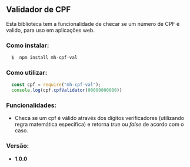## Validador de CPF

Esta biblioteca tem a funcionalidade de checar se um número de CPF é valido, para uso em aplicações web. 

### Como instalar:

```js
  $  npm install mh-cpf-val
```

### Como utilizar:

```js
  const cpf = require("mh-cpf-val");
  console.log(cpf.cpfValidator(00000000000)) 
 ```

### Funcionalidades: 
* Checa se um cpf é válido através dos dígitos verificadores (utilizando regra matemática específica) e retorna *true* ou *false* de acordo com o caso.

### Versão:
* **1.0.0**
